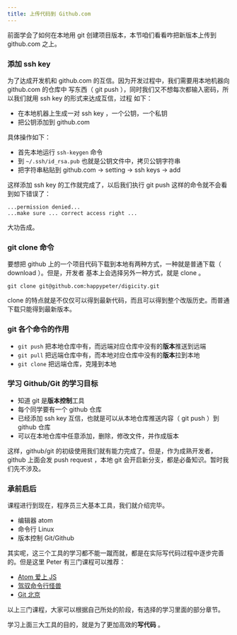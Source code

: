 ```yaml
---
title: 上传代码到 Github.com
---
```


前面学会了如何在本地用 git 创建项目版本，本节咱们看看咋把新版本上传到 github.com 之上。


### 添加 ssh key

为了达成开发机和 github.com 的互信。因为开发过程中，我们需要用本地机器向 github.com 的仓库中
写东西（ git push ），同时我们又不想每次都输入密码，所以我们就用 ssh key 的形式来达成互信，过程
如下：

- 在本地机器上生成一对 ssh key ，一个公钥，一个私钥
- 把公钥添加到 github.com

具体操作如下：

- 首先本地运行 `ssh-keygen` 命令
- 到 `~/.ssh/id_rsa.pub` 也就是公钥文件中，拷贝公钥字符串
- 把字符串粘贴到 github.com -> setting -> ssh keys -> add

这样添加 ssh key 的工作就完成了，以后我们执行 git push 这样的命令就不会看到如下错误了：

```
...permission denied...
...make sure ... correct access right ...
```

大功告成。


### git clone 命令


要想把 github 上的一个项目代码下载到本地有两种方式，一种就是普通下载（ download ）。但是，开发者
基本上会选择另外一种方式，就是 clone 。

```
git clone git@github.com:happypeter/digicity.git
```

clone 的特点就是不仅仅可以得到最新代码，而且可以得到整个改版历史。而普通下载只能得到最新版本。


### git 各个命令的作用


- `git push` 把本地仓库中有，而远端对应仓库中没有的**版本**推送到远端
- `git pull` 把远端仓库中有，而本地对应仓库中没有的**版本**拉到本地
- `git clone` 把远端仓库，克隆到本地


### 学习 Github/Git 的学习目标

- 知道 git 是**版本控制**工具
- 每个同学要有一个 github 仓库
- 已经添加 ssh key 互信，也就是可以从本地仓库推送内容（ git push ）到 github 仓库
- 可以在本地仓库中任意添加，删除，修改文件，并作成版本

这样，github/git 的初级使用我们就有能力完成了。但是，作为成熟开发者，github 上面会发 push request ，本地 git 会开启新分支，都是必备知识。暂时我们先不涉及。

### 承前启后

课程进行到现在，程序员三大基本工具，我们就介绍完毕。

- 编辑器 atom
- 命令行 Linux
- 版本控制 Git/Github


其实呢，这三个工具的学习都不能一蹴而就，都是在实际写代码过程中逐步完善的。但是这里 Peter 有三门课程可以推荐：

- [Atom 爱上 JS](http://haoqicat.com/atom-love-js)
- [驾驭命令行怪兽](http://haoqicat.com/ride-cli-monster)
- [Git 北京](http://haoqicat.com/gitbeijing)

以上三门课程，大家可以根据自己所处的阶段，有选择的学习里面的部分章节。


学习上面三大工具的目的，就是为了更加高效的**写代码** 。
